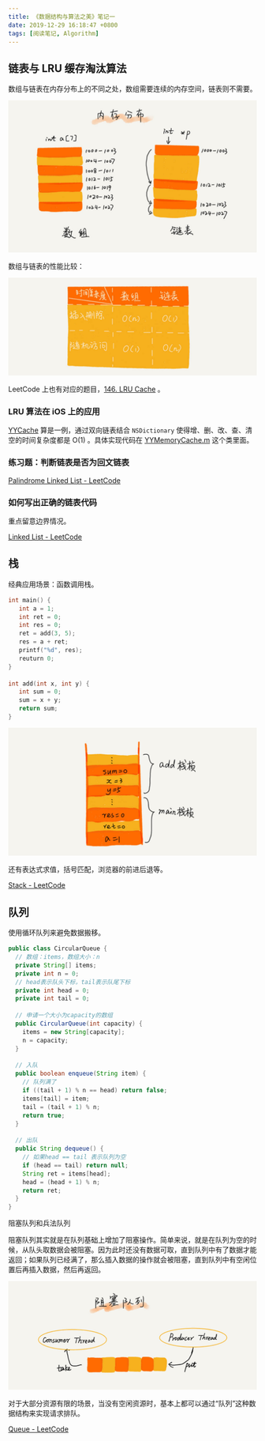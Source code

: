 ```yaml
---
title: 《数据结构与算法之美》笔记一
date: 2019-12-29 16:18:47 +0800
tags: [阅读笔记, Algorithm]
---
```


## 链表与 LRU 缓存淘汰算法
数组与链表在内存分布上的不同之处，数组需要连续的内存空间，链表则不需要。

![d5d5bee4be28326ba3c28373808a62cd](/media/d5d5bee4be28326ba3c28373808a62cd.jpg)


数组与链表的性能比较：

![4f63e92598ec2551069a0eef69db7168](/media/4f63e92598ec2551069a0eef69db7168.jpg)


LeetCode 上也有对应的题目，[146. LRU Cache](https://leetcode.com/problems/lru-cache/) 。

### LRU 算法在 iOS 上的应用
[YYCache](https://github.com/ibireme/YYCache) 算是一例，通过双向链表结合 `NSDictionary` 使得增、删、改、查、清空的时间复杂度都是 O(1) 。具体实现代码在 [YYMemoryCache.m](https://github.com/ibireme/YYCache/blob/master/YYCache/YYMemoryCache.m) 这个类里面。

### 练习题：判断链表是否为回文链表
[Palindrome Linked List - LeetCode](https://leetcode.com/problems/palindrome-linked-list/)

### 如何写出正确的链表代码
重点留意边界情况。

[Linked List - LeetCode](https://leetcode.com/tag/linked-list/) 

## 栈
经典应用场景：函数调用栈。

```c
int main() {
   int a = 1; 
   int ret = 0;
   int res = 0;
   ret = add(3, 5);
   res = a + ret;
   printf("%d", res);
   reuturn 0;
}

int add(int x, int y) {
   int sum = 0;
   sum = x + y;
   return sum;
}
```

![17b6c6711e8d60b61d65fb0df5559a1](/media/17b6c6711e8d60b61d65fb0df5559a1c.jpg)


还有表达式求值，括号匹配，浏览器的前进后退等。

[Stack - LeetCode](https://leetcode.com/tag/stack/)

## 队列
使用循环队列来避免数据搬移。

```java
public class CircularQueue {
  // 数组：items，数组大小：n
  private String[] items;
  private int n = 0;
  // head表示队头下标，tail表示队尾下标
  private int head = 0;
  private int tail = 0;

  // 申请一个大小为capacity的数组
  public CircularQueue(int capacity) {
    items = new String[capacity];
    n = capacity;
  }

  // 入队
  public boolean enqueue(String item) {
    // 队列满了
    if ((tail + 1) % n == head) return false;
    items[tail] = item;
    tail = (tail + 1) % n;
    return true;
  }

  // 出队
  public String dequeue() {
    // 如果head == tail 表示队列为空
    if (head == tail) return null;
    String ret = items[head];
    head = (head + 1) % n;
    return ret;
  }
}
```

阻塞队列和兵法队列

阻塞队列其实就是在队列基础上增加了阻塞操作。简单来说，就是在队列为空的时候，从队头取数据会被阻塞。因为此时还没有数据可取，直到队列中有了数据才能返回；如果队列已经满了，那么插入数据的操作就会被阻塞，直到队列中有空闲位置后再插入数据，然后再返回。

![5ef3326181907dea0964f612890185eb](/media/5ef3326181907dea0964f612890185eb.jpg)


对于大部分资源有限的场景，当没有空闲资源时，基本上都可以通过“队列”这种数据结构来实现请求排队。

[Queue - LeetCode](https://leetcode.com/tag/queue/)



